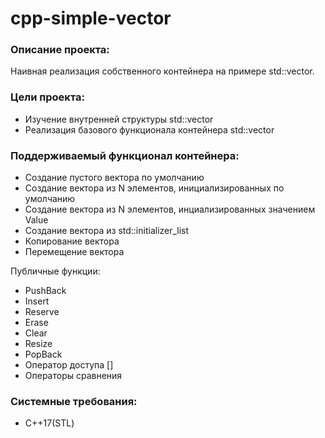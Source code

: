 # cpp-simple-vector
### Описание проекта:
Наивная реализация собственного контейнера на примере std::vector.

### Цели проекта:
* Изучение внутренней структуры std::vector
* Реализация базового функционала контейнера std::vector
### Поддерживаемый функционал контейнера:
* Создание пустого вектора по умолчанию
* Создание вектора из N элементов, инициализированных по умолчанию
* Создание вектора из N элементов, инциализированных значением Value
* Создание вектора из std::initializer_list
* Копирование вектора
* Перемещение вектора

 Публичные функции:
* PushBack
* Insert
* Reserve
* Erase
* Clear
* Resize
* PopBack
* Оператор доступа []
* Операторы сравнения

### Системные требования:
* С++17(STL)

